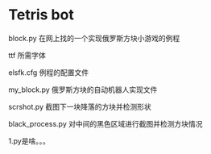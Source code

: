 # Tetris bot

block.py 在网上找的一个实现俄罗斯方块小游戏的例程

ttf 所需字体

elsfk.cfg 例程的配置文件

my_block.py 俄罗斯方块的自动机器人实现文件

scrshot.py 截图下一块降落的方块并检测形状

black_process.py 对中间的黑色区域进行截图并检测方块情况

1.py是啥。。。
